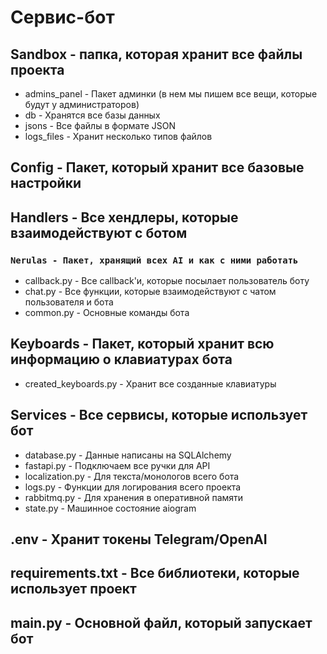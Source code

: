 # Сервис-бот

## Sandbox - папка, которая хранит все файлы проекта

- admins_panel - Пакет админки (в нем мы пишем все вещи, которые будут у администраторов)
- db - Хранятся все базы данных
- jsons - Все файлы в формате JSON
- logs_files - Хранит несколько типов файлов

## Config - Пакет, который хранит все базовые настройки

## Handlers - Все хендлеры, которые взаимодействуют с ботом

### `Nerulas - Пакет, хранящий всех AI и как с ними работать`

- callback.py - Все callback'и, которые посылает пользователь боту
- chat.py - Все функции, которые взаимодействуют с чатом пользователя и бота
- common.py - Основные команды бота

## Keyboards - Пакет, который хранит всю информацию о клавиатурах бота

- created_keyboards.py - Хранит все созданные клавиатуры

## Services - Все сервисы, которые использует бот

- database.py - Данные написаны на SQLAlchemy
- fastapi.py - Подключаем все ручки для API
- localization.py - Для текста/монологов всего бота
- logs.py - Функции для логирования всего проекта
- rabbitmq.py - Для хранения в оперативной памяти
- state.py - Машинное состояние aiogram

## .env - Хранит токены Telegram/OpenAI

## requirements.txt - Все библиотеки, которые использует проект

## main.py - Основной файл, который запускает бот
